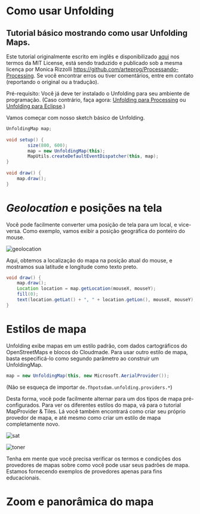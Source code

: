 # Como usar Unfolding

## Tutorial básico mostrando como usar Unfolding Maps.

Este tutorial originalmente escrito em inglês e disponibilizado [aqui](http://unfoldingmaps.org/tutorials/basic-how-to-use-unfolding) nos termos da MIT License, está sendo traduzido e publicado sob a mesma licença por Monica Rizzolli https://github.com/arteprog/Processando-Processing. Se você encontrar erros ou tiver comentários, entre em contato (reportando o original ou a tradução).

Pré-requisito: Você já deve ter instalado o Unfolding para seu ambiente de programação. (Caso contrário, faça agora: [Unfolding para Processing](http://unfoldingmaps.org/tutorials/getting-started-in-processing.html) ou [Unfolding para Eclipse](http://unfoldingmaps.org/tutorials/getting-started-in-eclipse.html).)

Vamos começar com nosso sketch básico de Unfolding.

```java
UnfoldingMap map;
 
void setup() {
        size(800, 600);
        map = new UnfoldingMap(this);
        MapUtils.createDefaultEventDispatcher(this, map);
}
 
void draw() {
    map.draw();
}
```

# *Geolocation* e posições na tela

Você pode facilmente converter uma posição de tela para um local, e vice-versa. Como exemplo, vamos exibir a posição geográfica do ponteiro do mouse.

![geolocation](https://github.com/arteprog/Processando-Processing/blob/master/tutoriais-PT/Unfolding-Maps/assets/imagens/mouse-geolocation.png?raw=true)

Aqui, obtemos a localização do mapa na posição atual do mouse, e mostramos sua latitude e longitude como texto preto.

```java
void draw() {
    map.draw();
    Location location = map.getLocation(mouseX, mouseY);
    fill(0);
    text(location.getLat() + ", " + location.getLon(), mouseX, mouseY);
}
```

# Estilos de mapa

Unfolding exibe mapas em um estilo padrão, com dados cartográficos do OpenStreetMaps e blocos do Cloudmade. Para usar outro estilo de mapa, basta especificá-lo como segundo parâmetro ao construir um UnfoldingMap.

```java
map = new UnfoldingMap(this, new Microsoft.AerialProvider());
```

(Não se esqueça de importar ``` de.fhpotsdam.unfolding.providers.* ```)

Desta forma, você pode facilmente alternar para um dos tipos de mapa pré-configurados. Para ver os diferentes estilos do mapa, vá para o tutorial MapProvider & Tiles. Lá você também encontrará como criar seu próprio provedor de mapa, e até mesmo como criar um estilo de mapa completamente novo.

![sat](https://github.com/arteprog/Processando-Processing/blob/master/tutoriais-PT/Unfolding-Maps/assets/imagens/provider-sat.png?raw=true)

![toner](https://github.com/arteprog/Processando-Processing/blob/master/tutoriais-PT/Unfolding-Maps/assets/imagens/provider-toner.png?raw=true)

Tenha em mente que você precisa verificar os termos e condições dos provedores de mapas sobre como você pode usar seus padrões de mapa. Estamos fornecendo exemplos de provedores apenas para fins educacionais.

# Zoom e panorâmica do mapa

